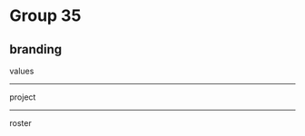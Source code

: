 # Group 35

branding
--------------------------------------------------------------------------------------------------------------



values

--------------------------------------------------------------------------------------------------------------


project


-------------------------------------------------------------------------------------------------------------


roster

